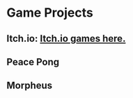 # Game Projects
## Itch.io: [Itch.io games here.](https://islandtreehouse.itch.io)
## Peace Pong
## Morpheus
